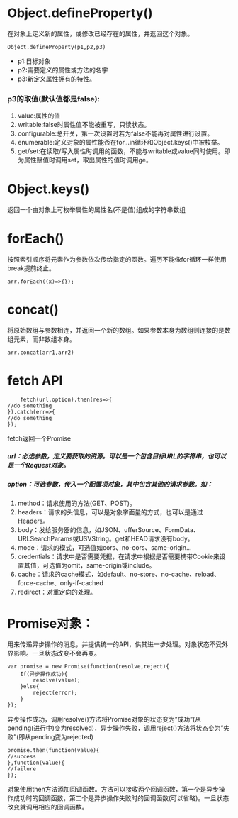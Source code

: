 # Object.defineProperty()

在对象上定义新的属性，或修改已经存在的属性，并返回这个对象。

    Object.defineProperty(p1,p2,p3)

* p1:目标对象 
* p2:需要定义的属性或方法的名字   
* p3:新定义属性拥有的特性。

### p3的取值(默认值都是false):

1.  value:属性的值
2.  writable:false时属性值不能被重写，只读状态。
3.  configurable:总开关，第一次设置时若为false不能再对属性进行设置。
4.  enumerable:定义对象的属性能否在for…in循环和Object.keys()中被枚举。
5.  get/set:在读取/写入属性时调用的函数，不能与writable或value同时使用。即为属性赋值时调用set，取出属性的值时调用ge。

# Object.keys()

返回一个由对象上可枚举属性的属性名(不是值)组成的字符串数组

# forEach()

按照索引顺序将元素作为参数依次传给指定的函数。遍历不能像for循环一样使用break提前终止。 

`arr.forEach((x)=>{});`

# concat()

将原始数组与参数相连，并返回一个新的数组。如果参数本身为数组则连接的是数组元素，而非数组本身。

`arr.concat(arr1,arr2)`

# fetch API
        fetch(url,option).then(res=>{ 
    //do something 
    }).catch(err=>{
    //do something 
    });

fetch返回一个Promise

##### url：必选参数，定义要获取的资源。可以是一个包含目标URL的字符串，也可以是一个Request对象。

##### option：可选参数，传入一个配置项对象，其中包含其他的请求参数。如：

1. method：请求使用的方法(GET、POST)。
2. headers：请求的头信息，可以是对象字面量的方式，也可以是通过Headers。
3. body：发给服务器的信息，如JSON、ufferSource、FormData、URLSearchParams或USVString。get和HEAD请求没有body。
4. mode：请求的模式，可选值如cors、no-cors、same-origin…
5. credentials：请求中是否需要凭据，在请求中根据是否需要携带Cookie来设置其值，可选值为omit，same-origin或include。
6. cache：请求的cache模式，如default、no-store、no-cache、reload、force-cache、only-if-cached
7. redirect：对重定向的处理。
 
# Promise对象：

用来传递异步操作的消息，并提供统一的API，供其进一步处理。对象状态不受外界影响。一旦状态改变不会再变。

    var promise = new Promise(function(resolve,reject){
        If(异步操作成功){
            resolve(value);
        }else{
            reject(error);
        }
    });

异步操作成功，调用resolve()方法将Promise对象的状态变为”成功”(从pending(进行中)变为resolved)，异步操作失败，调用reject()方法将状态变为”失败”(即从pending变为rejected)

    promise.then(function(value){
    //success
    },function(value){
    //failure
    });

对象使用then方法添加回调函数。方法可以接收两个回调函数，第一个是异步操作成功时的回调函数，第二个是异步操作失败时的回调函数(可以省略)。一旦状态改变就调用相应的回调函数。
